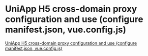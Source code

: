 # UniApp H5 cross-domain proxy configuration and use (configure manifest.json, vue.config.js)
[UniApp H5 cross-domain proxy configuration and use (configure manifest.json, vue.config.js)](https://aiwithcloud.com/2022/09/15/uniapp_h5_cross_domain_proxy_configuration_and_use_configure_manifest-json_vue-config-js/)